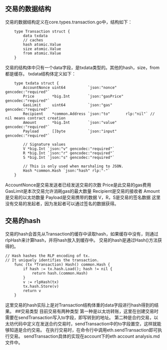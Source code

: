 ## 交易的数据结构
交易的数据结构定义在core.types.transaction.go中，结构如下：
```
    type Transaction struct {
        data txdata
        // caches
        hash atomic.Value
        size atomic.Value
        from atomic.Value
    }
```
交易的结构体中只有一个data字段，是txdata类型的。其他的hash，size，from都是缓存。
txdata结构体定义如下：
```
    type txdata struct {
        AccountNonce uint64          `json:"nonce"    gencodec:"required"`
        Price        *big.Int        `json:"gasPrice" gencodec:"required"`
        GasLimit     uint64          `json:"gas"      gencodec:"required"`
        Recipient    *common.Address `json:"to"       rlp:"nil"` // nil means contract creation
        Amount       *big.Int        `json:"value"    gencodec:"required"`
        Payload      []byte          `json:"input"    gencodec:"required"`
    
        // Signature values
        V *big.Int `json:"v" gencodec:"required"`
        R *big.Int `json:"r" gencodec:"required"`
        S *big.Int `json:"s" gencodec:"required"`
    
        // This is only used when marshaling to JSON.
        Hash *common.Hash `json:"hash" rlp:"-"`
    }
```
AccountNonce是交易发送者已经发送交易的次数
Price是此交易的gas费用
GasLimit是本次交易允许消耗gas的最大数量
Recipient是交易的接收者
Amount是交易的以太坊数量
Payload是交易携带的数据
V，R，S是交易的签名数据
这里没有交易的发起者，因为发起者可以通过签名的数据获得。
## 交易的hash
交易的hash会首先从Transaction的缓存中读取hash，如果缓存中没有，则通过rlpHash来计算hash，并将hash放入到缓存中。
交易的hash是通过Hash()方法获得的。
```
// Hash hashes the RLP encoding of tx.
// It uniquely identifies the transaction.
    func (tx *Transaction) Hash() common.Hash {
        if hash := tx.hash.Load(); hash != nil {
            return hash.(common.Hash)
        }
        v := rlpHash(tx)
        tx.hash.Store(v)
        return v
    }
```
这里交易的hash实际上是对Transaction结构体重的data字段进行hash得到的结果。
##交易类型
目前交易有两种类型
第一种是以太坊转账，这里在创建交易时需要在sendTransaction写入to字段，即写转到的地址。
第二种是合约交易，以太坊代码中定义在发送合约交易时，sendTransaction中的to字段置空，这样就能够知道是合约交易。
在执行交易时，在命令行中调用eth.sendTransaction即可执行交易。
sendTransaction具体的实现在account下的eth account analysis.md文件中。
